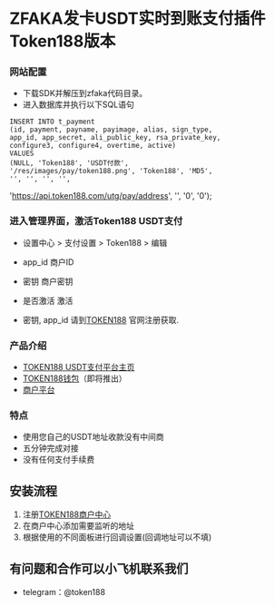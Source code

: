 #  ZFAKA发卡USDT实时到账支付插件Token188版本 
### 网站配置
 - 下载SDK并解压到zfaka代码目录。
 - 进入数据库并执行以下SQL语句
 ```
 INSERT INTO t_payment
(id, payment, payname, payimage, alias, sign_type,
app_id, app_secret, ali_public_key, rsa_private_key,
configure3, configure4, overtime, active)
VALUES
(NULL, 'Token188', 'USDT付款',
'/res/images/pay/token188.png', 'Token188', 'MD5',
'', '', '', '',
```
'https://api.token188.com/utg/pay/address', '', '0', '0');

### 进入管理界面，激活Token188 USDT支付
 - 设置中心 > 支付设置 > Token188 > 编辑
 - app_id	商户ID
 - 密钥	商户密钥
 - 是否激活	激活

 - 密钥, app_id  请到[TOKEN188](https://www.token188.com/) 官网注册获取.

### 产品介绍

 - [TOKEN188 USDT支付平台主页](https://www.token188.com)
 - [TOKEN188钱包](https://www.token188.com)（即将推出）
 - [商户平台](https://www.token188.com/manager)
### 特点
 - 使用您自己的USDT地址收款没有中间商
 - 五分钟完成对接
 - 没有任何支付手续费

## 安装流程
1. 注册[TOKEN188商户中心](https://www.token188.com/manager)
2. 在商户中心添加需要监听的地址
3. 根据使用的不同面板进行回调设置(回调地址可以不填)


## 有问题和合作可以小飞机联系我们
 - telegram：@token188
